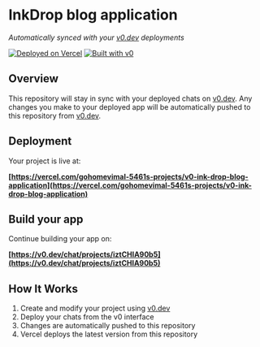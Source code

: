 # InkDrop blog application

*Automatically synced with your [v0.dev](https://v0.dev) deployments*

[![Deployed on Vercel](https://img.shields.io/badge/Deployed%20on-Vercel-black?style=for-the-badge&logo=vercel)](https://vercel.com/gohomevimal-5461s-projects/v0-ink-drop-blog-application)
[![Built with v0](https://img.shields.io/badge/Built%20with-v0.dev-black?style=for-the-badge)](https://v0.dev/chat/projects/iztCHIA90b5)

## Overview

This repository will stay in sync with your deployed chats on [v0.dev](https://v0.dev).
Any changes you make to your deployed app will be automatically pushed to this repository from [v0.dev](https://v0.dev).

## Deployment

Your project is live at:

**[https://vercel.com/gohomevimal-5461s-projects/v0-ink-drop-blog-application](https://vercel.com/gohomevimal-5461s-projects/v0-ink-drop-blog-application)**

## Build your app

Continue building your app on:

**[https://v0.dev/chat/projects/iztCHIA90b5](https://v0.dev/chat/projects/iztCHIA90b5)**

## How It Works

1. Create and modify your project using [v0.dev](https://v0.dev)
2. Deploy your chats from the v0 interface
3. Changes are automatically pushed to this repository
4. Vercel deploys the latest version from this repository
